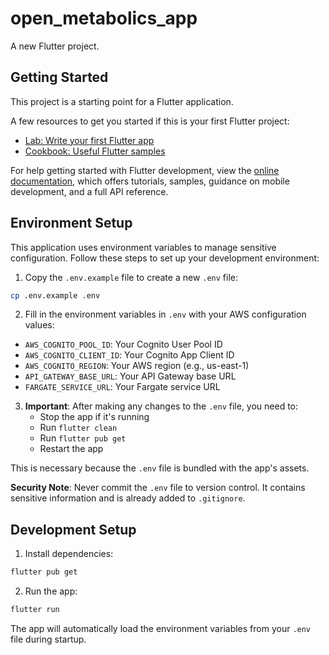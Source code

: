 # open_metabolics_app

A new Flutter project.

## Getting Started

This project is a starting point for a Flutter application.

A few resources to get you started if this is your first Flutter project:

- [Lab: Write your first Flutter app](https://docs.flutter.dev/get-started/codelab)
- [Cookbook: Useful Flutter samples](https://docs.flutter.dev/cookbook)

For help getting started with Flutter development, view the
[online documentation](https://docs.flutter.dev/), which offers tutorials,
samples, guidance on mobile development, and a full API reference.

## Environment Setup

This application uses environment variables to manage sensitive configuration. Follow these steps to set up your development environment:

1. Copy the `.env.example` file to create a new `.env` file:

```bash
cp .env.example .env
```

2. Fill in the environment variables in `.env` with your AWS configuration values:

- `AWS_COGNITO_POOL_ID`: Your Cognito User Pool ID
- `AWS_COGNITO_CLIENT_ID`: Your Cognito App Client ID
- `AWS_COGNITO_REGION`: Your AWS region (e.g., us-east-1)
- `API_GATEWAY_BASE_URL`: Your API Gateway base URL
- `FARGATE_SERVICE_URL`: Your Fargate service URL

3. **Important**: After making any changes to the `.env` file, you need to:
   - Stop the app if it's running
   - Run `flutter clean`
   - Run `flutter pub get`
   - Restart the app

This is necessary because the `.env` file is bundled with the app's assets.

**Security Note**: Never commit the `.env` file to version control. It contains sensitive information and is already added to `.gitignore`.

## Development Setup

1. Install dependencies:

```bash
flutter pub get
```

2. Run the app:

```bash
flutter run
```

The app will automatically load the environment variables from your `.env` file during startup.
